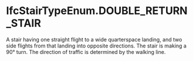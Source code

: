 IfcStairTypeEnum.DOUBLE_RETURN_STAIR
====================================
A stair having one straight flight to a wide quarterspace landing, and two
side flights from that landing into opposite directions. The stair is making a
90° turn. The direction of traffic is determined by the walking line.



